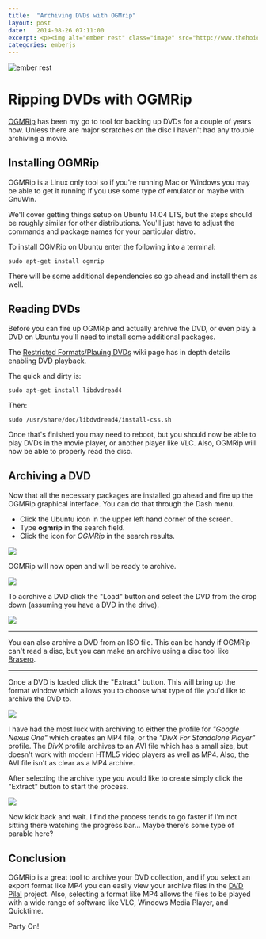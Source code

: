 ```yaml
---
title:  "Archiving DVDs with OGMrip"
layout: post
date:   2014-08-26 07:11:00
excerpt: <p><img alt="ember rest" class="image" src="http://www.thehoick.com/images/ogmrip/ogmrip_website.png"/> </p>
categories: emberjs
---
```



<p><img alt="ember rest" class="image" src="http://www.thehoick.com/images/ogmrip/ogmrip_website.png"/> </p>


# Ripping DVDs with OGMRip

[OGMRip](http://ogmrip.sourceforge.net/en/index.html) has been my go to tool for backing up DVDs for a couple of years now.  Unless there are major scratches on the disc I haven't had any trouble archiving a movie.

## Installing OGMRip

OGMRip is a Linux only tool so if you're running Mac or Windows you may be able to get it running if you use some type of emulator or maybe with GnuWin.  

We'll cover getting things setup on Ubuntu 14.04 LTS, but the steps should be roughly similar for other distributions.  You'll just have to adjust the commands and package names for your particular distro.

To install OGMRip on Ubuntu enter the following into a terminal:

```
sudo apt-get install ogmrip
```

There will be some additional dependencies so go ahead and install them as well.

## Reading DVDs

Before you can fire up OGMRip and actually archive the DVD, or even play a DVD on Ubuntu you'll need to install some additional packages.

The [Restricted Formats/Plauing DVDs](https://help.ubuntu.com/community/RestrictedFormats/PlayingDVDs) wiki page has in depth details enabling DVD playback.

The quick and dirty is:

```
sudo apt-get install libdvdread4
```

Then:

```
sudo /usr/share/doc/libdvdread4/install-css.sh
```

Once that's finished you may need to reboot, but you should now be able to play DVDs in the movie player, or another player like VLC.  Also, OGMRip will now be able to properly read the disc.

## Archiving a DVD

Now that all the necessary packages are installed go ahead and fire up the OGMRip graphical interface.  You can do that through the Dash menu.

* Click the Ubuntu icon in the upper left hand corner of the screen.
* Type **ogmrip** in the search field.
* Click the icon for *OGMRip* in the search results.

![](http://www.thehoick.com/images/ogmrip/ogmrip_dash.png)

OGMRip will now open and will be ready to archive.

![](http://www.thehoick.com/images/ogmrip/ogmrip_blank.png)


To acrchive a DVD click the "Load" button and select the DVD from the drop down (assuming you have a DVD in the drive).

![](http://www.thehoick.com/images/ogmrip/ogmrip_loading.png)

---

You can also archive a DVD from an ISO file.  This can be handy if OGMRip can't read a disc, but you can make an archive using a disc tool like [Brasero](https://wiki.gnome.org/Apps/Brasero).

---

Once a DVD is loaded click the "Extract" button.  This will bring up the format window which allows you to choose what type of file you'd like to archive the DVD to.

![](http://www.thehoick.com/images/ogmrip/ogmrip_extract.png)

I have had the most luck with archiving to either the profile for *"Google Nexus One"* which creates an MP4 file, or the *"DivX For Standalone Player"* profile.  The *DivX* profile archives to an AVI file which has a small size, but doesn't work with modern HTML5 video players as well as MP4.  Also, the AVI file isn't as clear as a MP4 archive.


After selecting the archive type you would like to create simply click the "Extract" button to start the process.

![](http://www.thehoick.com/images/ogmrip/ogmrip_extracting.png)

Now kick back and wait.  I find the process tends to go faster if I'm not sitting there watching the progress bar... Maybe there's some type of parable here?

## Conclusion

OGMRip is a great tool to archive your DVD collection, and if you select an export format like MP4 you can easily view your archive files in the [DVD Pila!](http://dvdpila.thehoick.com) project.  Also, selecting a format like MP4 allows the files to be played with a wide range of software like VLC, Windows Media Player, and Quicktime.

Party On!

